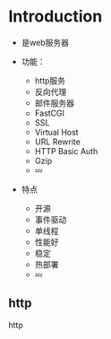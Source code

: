# Introduction

* 是web服务器
* 功能：
  * http服务
  * 反向代理
  * 邮件服务器
  * FastCGI
  * SSL
  * Virtual Host
  * URL Rewrite
  * HTTP Basic Auth
  * Gzip
  * :zzz:
  
* 特点
  * 开源
  * 事件驱动
  * 单线程
  * 性能好
  * 稳定
  * 热部署
  * :zzz:
  
  
## http

http
